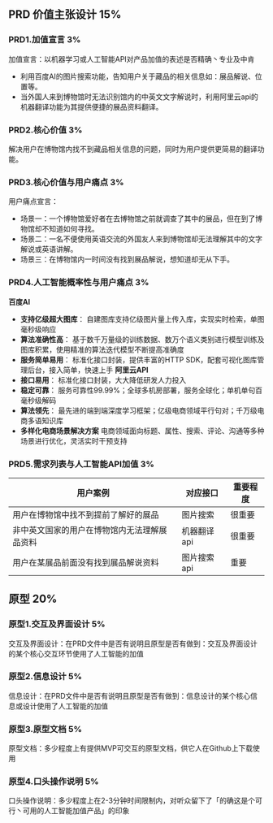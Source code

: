 ## PRD 价值主张设计 15%
### PRD1.加值宣言 3%
加值宣言：以机器学习或人工智能API对产品加值的表述是否精确丶专业及中肯
- 利用百度AI的图片搜索功能，告知用户关于藏品的相关信息如：展品解说、位置等。
- 当外国人来到博物馆时无法识别馆内的中英文文字解说时，利用阿里云api的机器翻译功能为其提供便捷的展品资料翻译。
### PRD2.核心价值 3%
解决用户在博物馆内找不到藏品相关信息的问题，同时为用户提供更简易的翻译功能。

### PRD3.核心价值与用户痛点 3%
用户痛点宣言：
- 场景一：一个博物馆爱好者在去博物馆之前就调查了其中的展品，但在到了博物馆却不知道如何寻找。
- 场景二：一名不便使用英语交流的外国友人来到博物馆却无法理解其中的文字解说或英语讲解。
- 场景三：在博物馆内一时间没有找到展品解说，想知道却无从下手。
### PRD4.人工智能概率性与用户痛点 3%
**百度AI**
- **支持亿级超大图库**：
自建图库支持亿级图片量上传入库，实现实时检索，单图毫秒级响应
- **算法准确性高**：
基于数千万量级的训练数据、数万个语义类别进行模型训练及图库积累，使用精准的算法迭代模型不断提高准确度
- **服务简单易用**：
标准化接口封装，提供丰富的HTTP SDK，配套可视化图库管理后台，接入简单，快速上手
**阿里云API**
- **接口易用**：
标准化接口封装，大大降低研发人力投入
- **稳定可靠**：
服务可靠性99.99%；全球多机房部署，服务全球化；单机单句百毫秒级解码
- **算法领先**：
最先进的端到端深度学习框架；亿级电商领域平行句对；千万级电商多语知识库
- **多样化电商场景解决方案**
电商领域面向标题、属性、搜索、评论、沟通等多种场景进行优化，灵活实时干预支持
### PRD5.需求列表与人工智能API加值 3%
 |  用户案例   | 对应接口  |重要程度|
 | -- | -- |--|
 | 用户在博物馆中找不到提前了解好的展品 | 图片搜索 |很重要|
 |  非中英文国家的用户在博物馆内无法理解展品资料|机器翻译api|很重要|
 |  用户在某展品前面没有找到展品解说资料 | 图片搜索api |重要|
## 原型 20%
### 原型1.交互及界面设计 5%
交互及界面设计：在PRD文件中是否有说明且原型是否有做到：交互及界面设计的某个核心交互环节使用了人工智能的加值

### 原型2.信息设计 5%
信息设计：在PRD文件中是否有说明且原型是否有做到：信息设计的某个核心信息或设计使用了人工智能的加值

### 原型3.原型文档 5%
原型文档：多少程度上有提供MVP可交互的原型文档，供它人在Github上下载使用

### 原型4.口头操作说明 5%
口头操作说明：多少程度上在2-3分钟时间限制内，对听众留下了「的确这是个可行丶可用的人工智能加值产品」的印象

